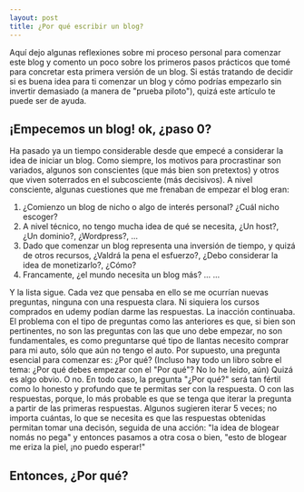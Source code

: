 ```yaml
---
layout: post
title: ¿Por qué escribir un blog? 
---
```

Aquí dejo algunas reflexiones sobre mi proceso personal para comenzar este blog y comento un poco sobre los primeros pasos prácticos que tomé para concretar esta primera versión de un blog. Si estás tratando de decidir si es buena idea para ti comenzar un blog y cómo podrías empezarlo sin invertir demasiado (a manera de "prueba piloto"), quizá este artículo te puede ser de ayuda.

## ¡Empecemos un blog! ok, ¿paso 0?

Ha pasado ya un tiempo considerable desde que empecé a considerar la idea de iniciar un blog. Como siempre, los motivos para procrastinar son variados, algunos son conscientes (que más bien son pretextos) y otros que viven soterrados en el subcosciente (más decisivos). A nivel consciente, algunas cuestiones que me frenaban de empezar el blog eran:

1. ¿Comienzo un blog de nicho o algo de interés personal? ¿Cuál nicho escoger?
2. A nivel técnico, no tengo mucha idea de qué se necesita, ¿Un host?, ¿Un dominio?, ¿Wordpress?, ...
3. Dado que comenzar un blog representa una inversión de tiempo, y quizá de otros recursos, ¿Valdrá la pena el esfuerzo?, ¿Debo considerar la idea de monetizarlo?, ¿Cómo?
4. Francamente, ¿el mundo necesita un blog más?
... ...

Y la lista sigue. Cada vez que pensaba en ello se me ocurrían nuevas preguntas, ninguna con una respuesta clara. Ni siquiera los cursos comprados en udemy podían darme las respuestas. La inacción continuaba. El problema con el tipo de preguntas como las anteriores es que, si bien son pertinentes, no son las preguntas con las que uno debe empezar, no son fundamentales, es como preguntarse qué tipo de llantas necesito comprar para mi auto, sólo que aún no tengo el auto. Por supuesto, una pregunta esencial para comenzar es: ¿Por qué? (Incluso hay todo un libro sobre el tema: ¿Por qué debes empezar con el "Por qué"? No lo he leído, aún) Quizá es algo obvio. O no. En todo caso, la pregunta "¿Por qué?" será tan fértil como lo honesto y profundo que te permitas ser con la respuesta. O con las respuestas, porque, lo más probable es que se tenga que iterar la pregunta a partir de las primeras respuestas. Algunos sugieren iterar 5 veces; no importa cuántas, lo que se necesita es que las respuestas obtenidas permitan tomar una decisón, seguida de una acción: "la idea de blogear nomás no pega" y entonces pasamos a otra cosa o bien, "esto de blogear me eriza la piel, ¡no puedo esperar!"

## Entonces, ¿Por qué?






